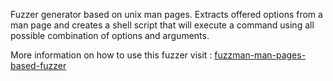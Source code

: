 Fuzzer generator based on unix man pages. Extracts offered options from a man page and creates a shell script that will execute a command using all possible combination of options and arguments.

More information on how to use this fuzzer visit :
[fuzzman-man-pages-based-fuzzer](http://www.cipher.org.uk/read/2007/04/18/fuzzman-man-pages-based-fuzzer/)